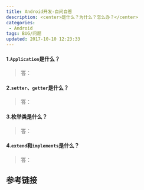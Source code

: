 ```yaml
---
title: Android开发-自问自答
description: <center>是什么？为什么？怎么办？</center>
categories:
 - Android
tags: BUG/问题
updated: 2017-10-10 12:23:33
---
```


#### 1.`Application`是什么？

> 答：

#### 2.`setter`、`getter`是什么？

>答：

#### 3.枚举类是什么？

> 答：

#### 4.`extend`和`implements`是什么？

>答：

## 参考链接



